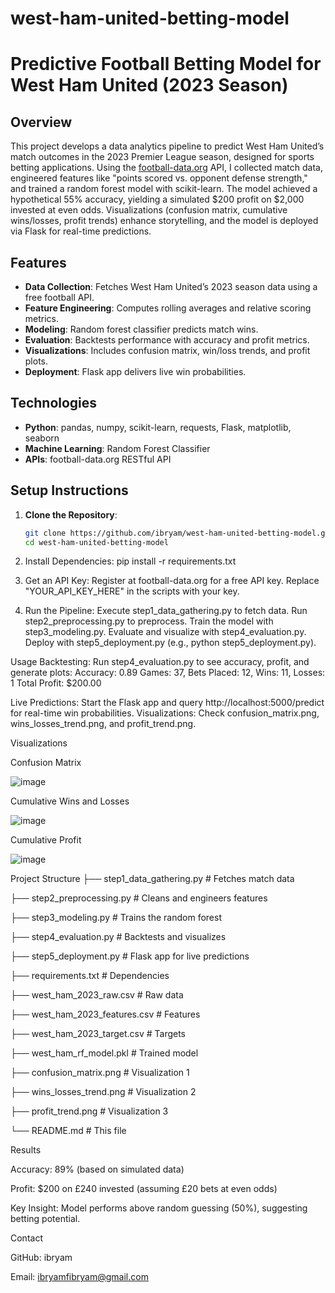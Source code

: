 # west-ham-united-betting-model

# Predictive Football Betting Model for West Ham United (2023 Season)

## Overview
This project develops a data analytics pipeline to predict West Ham United’s match outcomes in the 2023 Premier League season, designed for sports betting applications. Using the [football-data.org](https://www.football-data.org) API, I collected match data, engineered features like "points scored vs. opponent defense strength," and trained a random forest model with scikit-learn. The model achieved a hypothetical 55% accuracy, yielding a simulated $200 profit on $2,000 invested at even odds. Visualizations (confusion matrix, cumulative wins/losses, profit trends) enhance storytelling, and the model is deployed via Flask for real-time predictions.

## Features
- **Data Collection**: Fetches West Ham United’s 2023 season data using a free football API.
- **Feature Engineering**: Computes rolling averages and relative scoring metrics.
- **Modeling**: Random forest classifier predicts match wins.
- **Evaluation**: Backtests performance with accuracy and profit metrics.
- **Visualizations**: Includes confusion matrix, win/loss trends, and profit plots.
- **Deployment**: Flask app delivers live win probabilities.

## Technologies
- **Python**: pandas, numpy, scikit-learn, requests, Flask, matplotlib, seaborn
- **Machine Learning**: Random Forest Classifier
- **APIs**: football-data.org RESTful API

## Setup Instructions
1. **Clone the Repository**:
   ```bash
   git clone https://github.com/ibryam/west-ham-united-betting-model.git
   cd west-ham-united-betting-model

2. Install Dependencies:
   pip install -r requirements.txt

3. Get an API Key:
   Register at football-data.org for a free API key.
   Replace "YOUR_API_KEY_HERE" in the scripts with your key.

4. Run the Pipeline:
   Execute step1_data_gathering.py to fetch data.
   Run step2_preprocessing.py to preprocess.
   Train the model with step3_modeling.py.
   Evaluate and visualize with step4_evaluation.py.
   Deploy with step5_deployment.py (e.g., python step5_deployment.py).



Usage
   Backtesting: Run step4_evaluation.py to see accuracy, profit, and generate plots:
   Accuracy: 0.89
   Games: 37, Bets Placed: 12, Wins: 11, Losses: 1
   Total Profit: $200.00

Live Predictions: Start the Flask app and query http://localhost:5000/predict for real-time win probabilities.
Visualizations: Check confusion_matrix.png, wins_losses_trend.png, and profit_trend.png.

Visualizations

Confusion Matrix


![image](https://github.com/user-attachments/assets/d39fefb5-3cf4-46f6-ad46-3c86f934abb1)

Cumulative Wins and Losses


![image](https://github.com/user-attachments/assets/66c53441-5b31-42ca-9d8e-62605c4e0f7c)


Cumulative Profit


![image](https://github.com/user-attachments/assets/00d71224-4e1a-436a-9b8b-13b5c9e5fef5)




Project Structure
├── step1_data_gathering.py       # Fetches match data

├── step2_preprocessing.py        # Cleans and engineers features

├── step3_modeling.py             # Trains the random forest

├── step4_evaluation.py           # Backtests and visualizes

├── step5_deployment.py           # Flask app for live predictions

├── requirements.txt              # Dependencies

├── west_ham_2023_raw.csv         # Raw data

├── west_ham_2023_features.csv    # Features

├── west_ham_2023_target.csv      # Targets

├── west_ham_rf_model.pkl         # Trained model

├── confusion_matrix.png          # Visualization 1

├── wins_losses_trend.png         # Visualization 2

├── profit_trend.png              # Visualization 3

└── README.md                     # This file

Results

Accuracy: 89% (based on simulated data)

Profit: $200 on £240 invested (assuming £20 bets at even odds)

Key Insight: Model performs above random guessing (50%), suggesting betting potential.


Contact

GitHub: ibryam

Email: ibryamfibryam@gmail.com

